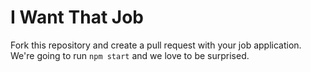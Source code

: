 # I Want That Job
Fork this repository and create a pull request with your job application. We're going to run `npm start` and we love to be surprised.